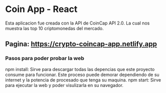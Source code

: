 # Coin App - React

Esta aplicacion fue creada con la API de CoinCap API 2.0. La cual nos muestra las top 10 criptomonedas del mercado.

## Pagina: https://crypto-coincap-app.netlify.app

### Pasos para poder probar la web

npm install: Sirve para descargar todas las depencias que este proyecto consume para funcionar. Este proceso puede demorar dependiendo de su internet y la potencia de procesado que tenga su maquina.
npm start: Sirve para ejecutar la web y poder visulizarla en su navegador.
